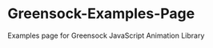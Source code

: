 Greensock-Examples-Page
=======================

Examples page for Greensock JavaScript Animation Library